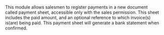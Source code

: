 This module allows salesmen to register payments in a new document
called payment sheet, accessible only with the sales permission. This
sheet includes the paid amount, and an optional reference to which
invoice(s) is(are) being paid. This payment sheet will generate a bank
statement when confirmed.
